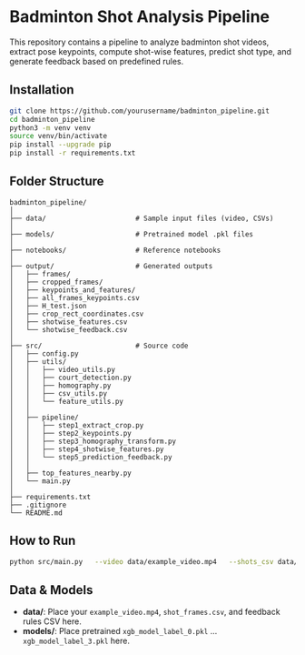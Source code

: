 # Badminton Shot Analysis Pipeline

This repository contains a pipeline to analyze badminton shot videos, extract pose keypoints, compute shot-wise features, predict shot type, and generate feedback based on predefined rules.

## Installation

```bash
git clone https://github.com/yourusername/badminton_pipeline.git
cd badminton_pipeline
python3 -m venv venv
source venv/bin/activate
pip install --upgrade pip
pip install -r requirements.txt
```

## Folder Structure

```
badminton_pipeline/
│
├── data/                      # Sample input files (video, CSVs)
│
├── models/                    # Pretrained model .pkl files
│
├── notebooks/                 # Reference notebooks
│
├── output/                    # Generated outputs
│   ├── frames/
│   ├── cropped_frames/
│   ├── keypoints_and_features/
│   ├── all_frames_keypoints.csv
│   ├── H_test.json
│   ├── crop_rect_coordinates.csv
│   ├── shotwise_features.csv
│   └── shotwise_feedback.csv
│
├── src/                       # Source code
│   ├── config.py
│   ├── utils/
│   │   ├── video_utils.py
│   │   ├── court_detection.py
│   │   ├── homography.py
│   │   ├── csv_utils.py
│   │   └── feature_utils.py
│   │
│   ├── pipeline/
│   │   ├── step1_extract_crop.py
│   │   ├── step2_keypoints.py
│   │   ├── step3_homography_transform.py
│   │   ├── step4_shotwise_features.py
│   │   └── step5_prediction_feedback.py
│   │
│   ├── top_features_nearby.py
│   └── main.py
│
├── requirements.txt
├── .gitignore
└── README.md
```

## How to Run

```bash
python src/main.py   --video data/example_video.mp4   --shots_csv data/shot_frames.csv   --models_dir models   --rules_csv data/badminton_pose_feedback_filled_f.csv   --output_dir output
```

## Data & Models

- **data/**: Place your `example_video.mp4`, `shot_frames.csv`, and feedback rules CSV here.
- **models/**: Place pretrained `xgb_model_label_0.pkl` … `xgb_model_label_3.pkl` here.
